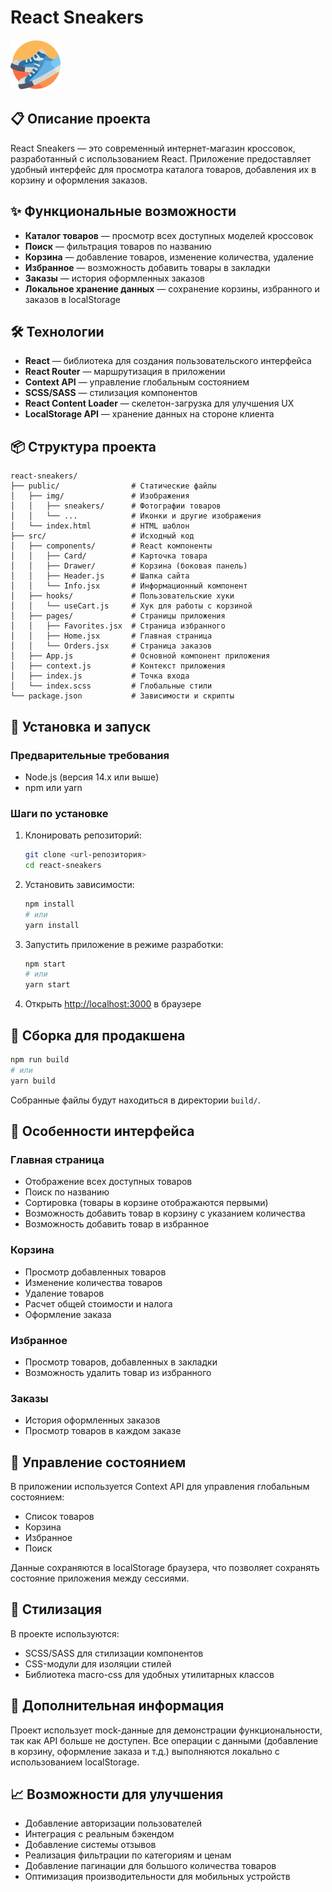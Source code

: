 # React Sneakers

![React Sneakers Logo](public/img/logo.png)

## 📋 Описание проекта

React Sneakers — это современный интернет-магазин кроссовок, разработанный с использованием React. Приложение предоставляет удобный интерфейс для просмотра каталога товаров, добавления их в корзину и оформления заказов.

## ✨ Функциональные возможности

- **Каталог товаров** — просмотр всех доступных моделей кроссовок
- **Поиск** — фильтрация товаров по названию
- **Корзина** — добавление товаров, изменение количества, удаление
- **Избранное** — возможность добавить товары в закладки
- **Заказы** — история оформленных заказов
- **Локальное хранение данных** — сохранение корзины, избранного и заказов в localStorage

## 🛠️ Технологии

- **React** — библиотека для создания пользовательского интерфейса
- **React Router** — маршрутизация в приложении
- **Context API** — управление глобальным состоянием
- **SCSS/SASS** — стилизация компонентов
- **React Content Loader** — скелетон-загрузка для улучшения UX
- **LocalStorage API** — хранение данных на стороне клиента

## 📦 Структура проекта

```
react-sneakers/
├── public/                # Статические файлы
│   ├── img/               # Изображения
│   │   ├── sneakers/      # Фотографии товаров
│   │   └── ...            # Иконки и другие изображения
│   └── index.html         # HTML шаблон
├── src/                   # Исходный код
│   ├── components/        # React компоненты
│   │   ├── Card/          # Карточка товара
│   │   ├── Drawer/        # Корзина (боковая панель)
│   │   ├── Header.js      # Шапка сайта
│   │   └── Info.jsx       # Информационный компонент
│   ├── hooks/             # Пользовательские хуки
│   │   └── useCart.js     # Хук для работы с корзиной
│   ├── pages/             # Страницы приложения
│   │   ├── Favorites.jsx  # Страница избранного
│   │   ├── Home.jsx       # Главная страница
│   │   └── Orders.jsx     # Страница заказов
│   ├── App.js             # Основной компонент приложения
│   ├── context.js         # Контекст приложения
│   ├── index.js           # Точка входа
│   └── index.scss         # Глобальные стили
└── package.json           # Зависимости и скрипты
```

## 🚀 Установка и запуск

### Предварительные требования

- Node.js (версия 14.x или выше)
- npm или yarn

### Шаги по установке

1. Клонировать репозиторий:
   ```bash
   git clone <url-репозитория>
   cd react-sneakers
   ```

2. Установить зависимости:
   ```bash
   npm install
   # или
   yarn install
   ```

3. Запустить приложение в режиме разработки:
   ```bash
   npm start
   # или
   yarn start
   ```

4. Открыть [http://localhost:3000](http://localhost:3000) в браузере

## 🔧 Сборка для продакшена

```bash
npm run build
# или
yarn build
```

Собранные файлы будут находиться в директории `build/`.

## 📱 Особенности интерфейса

### Главная страница
- Отображение всех доступных товаров
- Поиск по названию
- Сортировка (товары в корзине отображаются первыми)
- Возможность добавить товар в корзину с указанием количества
- Возможность добавить товар в избранное

### Корзина
- Просмотр добавленных товаров
- Изменение количества товаров
- Удаление товаров
- Расчет общей стоимости и налога
- Оформление заказа

### Избранное
- Просмотр товаров, добавленных в закладки
- Возможность удалить товар из избранного

### Заказы
- История оформленных заказов
- Просмотр товаров в каждом заказе

## 🔄 Управление состоянием

В приложении используется Context API для управления глобальным состоянием:
- Список товаров
- Корзина
- Избранное
- Поиск

Данные сохраняются в localStorage браузера, что позволяет сохранять состояние приложения между сессиями.

## 🎨 Стилизация

В проекте используются:
- SCSS/SASS для стилизации компонентов
- CSS-модули для изоляции стилей
- Библиотека macro-css для удобных утилитарных классов

## 📝 Дополнительная информация

Проект использует mock-данные для демонстрации функциональности, так как API больше не доступен. Все операции с данными (добавление в корзину, оформление заказа и т.д.) выполняются локально с использованием localStorage.

## 📈 Возможности для улучшения

- Добавление авторизации пользователей
- Интеграция с реальным бэкендом
- Добавление системы отзывов
- Реализация фильтрации по категориям и ценам
- Добавление пагинации для большого количества товаров
- Оптимизация производительности для мобильных устройств